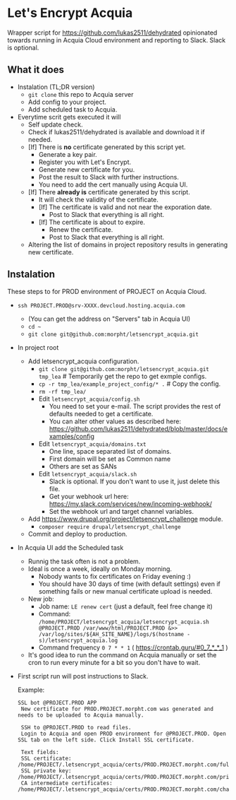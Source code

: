 # Let's Encrypt Acquia

Wrapper script for https://github.com/lukas2511/dehydrated opinionated towards running in Acquia Cloud environment and reporting to Slack. Slack is optional.

## What it does

* Instalation (TL;DR version)
  * `git clone` this repo to Acquia server
  * Add config to your project.
  * Add scheduled task to Acquia.
* Everytime scrit gets executed it will
  * Self update check.
  * Check if lukas2511/dehydrated is available and download it if needed.
  * [If] There is **no** certificate generated by this script yet.
    * Generate a key pair.
    * Register you with Let's Encrypt.
    * Generate new certificate for you.
    * Post the result to Slack with further instructions. 
    * You need to add the cert manually using Acquia UI.
  * [If] There **already is** certificate generated by this script.
    * It will check the validity of the certificate.
    * [If] The certificate is valid and not near the exporation date.
      * Post to Slack that everything is all right.
    * [If] The certificate is about to expire.
      * Renew the certificate.
      * Post to Slack that everything is all right.
  * Altering the list of domains in project repository results in generating new certificate.

## Instalation

These steps to for PROD environment of PROJECT on Acquia Cloud.

* `ssh PROJECT.PROD@srv-XXXX.devcloud.hosting.acquia.com`
  * (You can get the address on "Servers" tab in Acquia UI)
  * `cd ~`
  * `git clone git@github.com:morpht/letsencrypt_acquia.git`
* In project root
  * Add letsencrypt_acquia configuration.
    * `git clone git@github.com:morpht/letsencrypt_acquia.git tmp_lea` # Temporarily get the repo to get exmple configs.
    * `cp -r tmp_lea/example_project_config/* .` # Copy the config.
    * `rm -rf tmp_lea/`
    * Edit `letsencrypt_acquia/config.sh` 
      * You need to set your e-mail. The script provides the rest of defaults needed to get a certificate.
      * You can alter other values as described here: https://github.com/lukas2511/dehydrated/blob/master/docs/examples/config
    * Edit `letsencrypt_acquia/domains.txt`
      * One line, space separated list of domains.
      * First domain will be set as Common name
      * Others are set as SANs
    * Edit `letsencrypt_acquia/slack.sh`
      * Slack is optional. If you don't want to use it, just delete this file.
      * Get your webhook url here: https://my.slack.com/services/new/incoming-webhook/
      * Set the webhook url and target channel variables.
  * Add https://www.drupal.org/project/letsencrypt_challenge module.
    * `composer require drupal/letsencrypt_challenge`
  * Commit and deploy to production.
* In Acquia UI add the Scheduled task
  * Runnig the task often is not a problem.
  * Ideal is once a week, ideally on Monday morning.
    * Nobody wants to fix certificates on Friday evening :)
    * You should have 30 days of time (with default settings) even if something fails or new manual certificate upload is needed.
  * New job:
    * Job name: `LE renew cert` (just a default, feel free change it)
    * Command: `/home/PROJECT/letsencrypt_acquia/letsencrypt_acquia.sh @PROJECT.PROD /var/www/html/PROJECT.PROD &>> /var/log/sites/${AH_SITE_NAME}/logs/$(hostname -s)/letsencrypt_acquia.log`
    * Command frequency `0 7 * * 1` ( https://crontab.guru/#0_7_*_*_1 )
  * It's good idea to run the command on Acquia manually or set the cron to run every minute for a bit so you don't have to wait.
* First script run will post instructions to Slack.

  Example:
  ```
  SSL bot @PROJECT.PROD APP
   New certificate for PROD.PROJECT.morpht.com was generated and needs to be uploaded to Acquia manually.
   
   SSH to @PROJECT.PROD to read files.
   Login to Acquia and open PROD environment for @PROJECT.PROD. Open SSL tab on the left side. Click Install SSL certificate.
   
   Text fields:
   SSL certificate: /home/PROJECT/.letsencrypt_acquia/certs/PROD.PROJECT.morpht.com/fullchain.pem
   SSL private key: /home/PROJECT/.letsencrypt_acquia/certs/PROD.PROJECT.morpht.com/privkey.pem
   CA intermediate certificates: /home/PROJECT/.letsencrypt_acquia/certs/PROD.PROJECT.morpht.com/chain.pem
   ```
